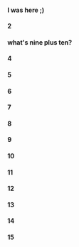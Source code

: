 ####  I was here ;)
#### 2
#### what's nine plus ten?
#### 4
#### 5
#### 6
#### 7
#### 8
#### 9
#### 10
#### 11
#### 12
#### 13
#### 14
#### 15